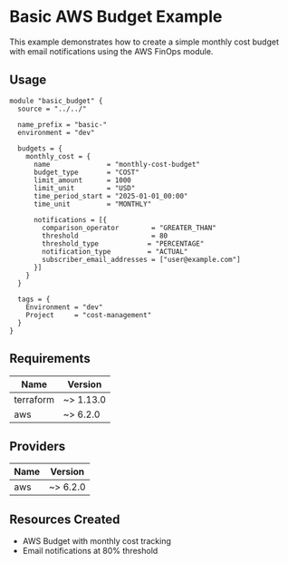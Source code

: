 # Basic AWS Budget Example

This example demonstrates how to create a simple monthly cost budget with email notifications using the AWS FinOps module.

## Usage

```hcl
module "basic_budget" {
  source = "../../"

  name_prefix = "basic-"
  environment = "dev"

  budgets = {
    monthly_cost = {
      name              = "monthly-cost-budget"
      budget_type       = "COST"
      limit_amount      = 1000
      limit_unit        = "USD"
      time_period_start = "2025-01-01_00:00"
      time_unit         = "MONTHLY"
      
      notifications = [{
        comparison_operator        = "GREATER_THAN"
        threshold                  = 80
        threshold_type            = "PERCENTAGE"
        notification_type         = "ACTUAL"
        subscriber_email_addresses = ["user@example.com"]
      }]
    }
  }

  tags = {
    Environment = "dev"
    Project     = "cost-management"
  }
}
```

## Requirements

| Name | Version |
|------|---------|
| terraform | ~> 1.13.0 |
| aws | ~> 6.2.0 |

## Providers

| Name | Version |
|------|---------|
| aws | ~> 6.2.0 |

## Resources Created

- AWS Budget with monthly cost tracking
- Email notifications at 80% threshold
